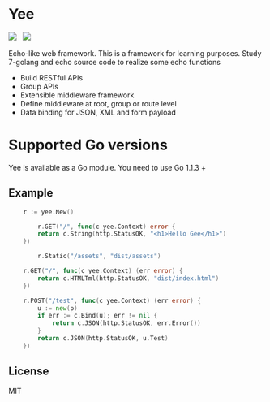 # Yee

![](https://img.shields.io/badge/build-alpha-brightgreen.svg)  
![](https://img.shields.io/badge/version-v0.0.1-brightgreen.svg)

Echo-like web framework. This is a framework for learning purposes. Study 7-golang and echo source code to realize some echo functions

-   Build RESTful APIs
-   Group APIs
-   Extensible middleware framework
-   Define middleware at root, group or route level
-   Data binding for JSON, XML and form payload

# Supported Go versions

Yee is available as a Go module. You need to use Go 1.1.3 +

## Example

```go
 	r := yee.New()

        r.GET("/", func(c yee.Context) error {
		return c.String(http.StatusOK, "<h1>Hello Gee</h1>")
	})

        r.Static("/assets", "dist/assets")

	r.GET("/", func(c yee.Context) (err error) {
		return c.HTMLTml(http.StatusOK, "dist/index.html")
	})

	r.POST("/test", func(c yee.Context) (err error) {
		u := new(p)
		if err := c.Bind(u); err != nil {
			return c.JSON(http.StatusOK, err.Error())
		}
		return c.JSON(http.StatusOK, u.Test)
	})
```

## License

MIT
